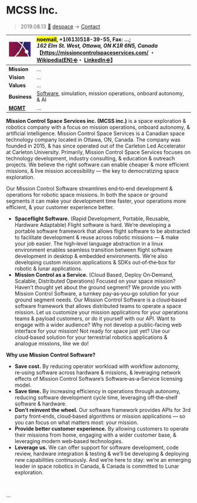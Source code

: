 # MCSS Inc.
> 2019.08.13 [🚀](../../index/index.md) [despace](../index.md) → [Contact](../contact.md)

|[![](../f/con/m/mcss_inc_logo1_thumb.jpg)](../f/con/m/mcss_inc_logo1.png)|<mark>noemail</mark>, +1(613)518-39-55, Fax: …;<br> *162 Elm St. West, Ottawa, ON K1R 6N5, Canada*<br> 【<https://missioncontrolspaceservices.com/> ・ [Wikipedia(EN) ⎆](https://en.wikipedia.org/wiki/Mission_Control_Space_Services)・ [LinkedIn ⎆](https://www.linkedin.com/company/mission-control-space-services)】|
|:--|:--|
|**Mission**|…|
|**Vision**|…|
|**Values**|…|
|**Business**|[Software](../soft.md), simulation, mission operations, onboard autonomy, & AI|
|**[MGMT](../mgmt.md)**|…|

**Mission Control Space Services inc. (MCSS inc.)** is a space exploration & robotics company with a focus on mission operations, onboard autonomy, & artificial intelligence. Mission Control Space Services is a Canadian space technology company located in Ottawa, ON, Canada. The company was founded in 2015, & has since operated out of the Carleton Led Accelerator at Carleton University. Primarily, Mission Control Space Services focuses on technology development, industry consulting, & education & outreach projects. We believe the right software can enable cheaper & more efficient missions, & live mission accessibility — the key to democratizing space exploration.

Our Mission Control Software streamlines end‑to‑end development & operations for robotic space missions. In both the space or ground segments it can make your development time faster, your operations more efficient, & your customer experience better.

   - **Spaceflight Software.** (Rapid Development, Portable, Reusable, Hardware Adaptable) Flight software is hard. We’re developing a portable software framework that allows flight software to be abstracted to facilitate development & reuse across robotic missions — & make your job easier. The high‑level language abstraction in a linux environment enables seamless transition between flight software development in desktop & embedded environments. We’re also developing custom mission applications & SDKs out‑of‑the‑box for robotic & lunar applications.
   - **Mission Control as a Service.** (Cloud Based, Deploy On‑Demand, Scalable, Distributed Operations) Focused on your space mission? Haven’t thought yet about the ground segment? We provide you with Mission Control Software, a turnkey pay‑as‑you‑go solution for your ground segment needs. Our Mission Control Software is a cloud‑based software framework that allows distributed teams to operate a space mission. Let us customize your mission applications for your operations teams & payload customers, or do it yourself with our API. Want to engage with a wider audience? Why not develop a public‑facing web interface for your mission! Not ready for space just yet? Use our cloud‑based solution for your terrestrial robotics applications & analogue missions, like we do!

**Why use Mission Control Software?**

   - **Save cost.** By reducing operator workload with workflow autonomy, re‑using software across hardware & missions, & leveraging network effects of Mission Control Software’s Software‑as‑a‑Service licensing model.
   - **Save time.** By increasing efficiency in operations through autonomy, reducing software development cycle time, leveraging off‑the‑shelf software & hardware.
   - **Don’t reinvent the wheel.** Our software framework provides APIs for 3rd party front‑ends, cloud‑based algorithms or mission applications — so you can focus on what matters most: your mission.
   - **Provide better customer experience.** By allowing customers to operate their missions from home, engaging with a wider customer base, & leveraging modern web‑based technologies.
   - **Leverage us.** We can offer support for software development, code review, hardware integration & testing & we’ll be developing & deploying new capabilities continuously. And we’re here to stay: we’re an emerging leader in space robotics in Canada, & Canada is committed to Lunar exploration.

<p style="page-break-after:always"> </p>

…
